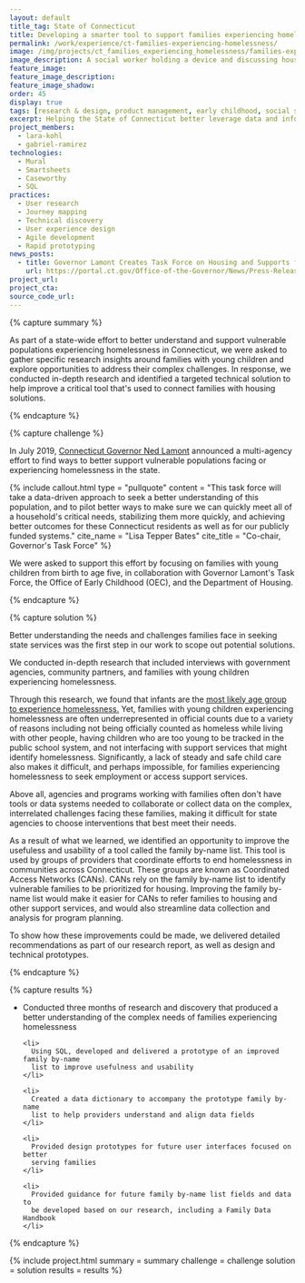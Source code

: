 ```yaml
---
layout: default
title_tag: State of Connecticut
title: Developing a smarter tool to support families experiencing homelessness
permalink: /work/experience/ct-families-experiencing-homelessness/
image: /img/projects/ct_families_experiencing_homelessness/families-experiencing-homelessness.svg
image_description: A social worker holding a device and discussing housing options with a family.
feature_image:
feature_image_description:
feature_image_shadow:
order: 45
display: true
tags: [research & design, product management, early childhood, social safety net, data & analytics, lara kohl, gabriel ramirez]
excerpt: Helping the State of Connecticut better leverage data and information to support families with young children experiencing homelessness.
project_members:
  - lara-kohl
  - gabriel-ramirez
technologies:
  - Mural
  - Smartsheets
  - Caseworthy
  - SQL
practices:
  - User research
  - Journey mapping
  - Technical discovery
  - User experience design
  - Agile development
  - Rapid prototyping
news_posts:
  - title: Governor Lamont Creates Task Force on Housing and Supports for Vulnerable Populations
    url: https://portal.ct.gov/Office-of-the-Governor/News/Press-Releases/2019/07-2019/Governor-Lamont-Creates-Task-Force-on-Housing-and-Supports-for-Vulnerable-Populations
project_url:
project_cta:
source_code_url:
---
```


{% capture summary %}
  <p>
    As part of a state-wide effort to better understand and support vulnerable
    populations experiencing homelessness in Connecticut, we were asked
    to gather specific research insights around families with young children
    and explore opportunities to address their complex challenges.
    In response, we conducted in-depth research and identified a targeted
    technical solution to help improve a critical tool that's used to
    connect families with housing solutions.
  </p>
{% endcapture %}

{% capture challenge %}
  <p>
    In July 2019, <a href="https://portal.ct.gov/Office-of-the-Governor/News/Press-Releases/2019/07-2019/Governor-Lamont-Creates-Task-Force-on-Housing-and-Supports-for-Vulnerable-Populations">Connecticut Governor Ned Lamont</a>
    announced a multi-agency effort to find ways to better support vulnerable
    populations facing or experiencing homelessness in the state.
  </p>

{% include callout.html
  type = "pullquote"
  content = "This task force will take a data-driven approach to seek a better understanding
      of this population, and to pilot better ways to make sure we can quickly meet
      all of a household's critical needs, stabilizing them more quickly, and achieving
      better outcomes for these Connecticut residents as well as for our publicly
      funded systems."
  cite_name = "Lisa Tepper Bates"
  cite_title = "Co-chair, Governor's Task Force"
%}

  <p>
    We were asked to support this effort by focusing on families with young children from
    birth to age five, in collaboration with Governor Lamont's Task Force, the Office of Early
    Childhood (OEC), and the Department of Housing.
  </p>
{% endcapture %}

{% capture solution %}
  <p>
    Better understanding the needs and challenges families face in seeking state
    services was the first step in our work to scope out potential solutions.
  </p>

  <p>
    We conducted in-depth research that included interviews with government agencies,
    community partners, and families with young children experiencing homelessness.
  </p>

  <p>
    Through this research, we found that infants are the
    <a href="https://www.acf.hhs.gov/sites/default/files/opre/opre_homefam_brief3_hhs_children_02_24_2017_b508.pdf">most likely age group to experience homelessness.</a>
    Yet, families with young children experiencing homelessness are often underrepresented
    in official counts due to a variety of reasons including not being officially
    counted as homeless while living with other people, having children who are too
    young to be tracked in the public school system, and not interfacing with support
    services that might identify homelessness. Significantly, a lack of steady and
    safe child care also makes it difficult, and perhaps impossible, for families
    experiencing homelessness to seek employment or access support services.
  </p>

  <p>
    Above all, agencies and programs working with families often don't have tools
    or data systems needed to collaborate or collect data on the complex, interrelated
    challenges facing these families, making it difficult for state agencies to
    choose interventions that best meet their needs.
  </p>

  <p>
    As a result of what we learned, we identified an opportunity to improve
    the usefuless and usability of a tool called the family by-name list. This tool
    is used by groups of providers that coordinate efforts to end homelessness in communities
    across Connecticut. These groups are known as Coordinated Access Networks (CANs).
    CANs rely on the family by-name list to identify vulnerable families to be prioritized
    for housing. Improving the family by-name list would make it easier for CANs to refer
    families to housing and other support services, and would also streamline data collection and
    analysis for program planning.
  </p>

  <p>
    To show how these improvements could be made, we delivered detailed recommendations
    as part of our research report, as well as design and technical prototypes.
  </p>
{% endcapture %}

{% capture results %}
  <ul>
    <li>
      Conducted three months of research and discovery that produced a better
      understanding of the complex needs of families experiencing homelessness
    </li>

    <li>
      Using SQL, developed and delivered a prototype of an improved family by-name
      list to improve usefulness and usability
    </li>

    <li>
      Created a data dictionary to accompany the prototype family by-name
      list to help providers understand and align data fields
    </li>

    <li>
      Provided design prototypes for future user interfaces focused on better
      serving families
    </li>

    <li>
      Provided guidance for future family by-name list fields and data to
      be developed based on our research, including a Family Data Handbook
    </li>
  </ul>
{% endcapture %}

{% include project.html
  summary = summary
  challenge = challenge
  solution = solution
  results = results
%}
